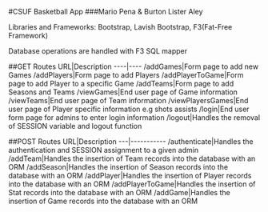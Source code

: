 #CSUF Basketball App
###Mario Pena & Burton Lister Aley

Libraries and Frameworks: Bootstrap, Lavish Bootstrap, F3(Fat-Free Framework)

Database operations are handled with F3 SQL mapper

##GET Routes
URL|Description
----|----
/addGames|Form page to add new Games
/addPlayers|Form page to add Players
/addPlayerToGame|Form page to add Player to a specific Game
/addTeams|Form page to add Seasons and Teams
/viewGames|End user page of Game information
/viewTeams|End user page of Team information
/viewPlayersGames|End user page of Player specific information e.g shots assists
/login|End user form page for admins to enter login information
/logout|Handles the removal of SESSION variable and logout function


##POST Routes
URL|Description
---|-----------
/authenticate|Handles the authentication and SESSION assignment to a given admin
/addTeam|Handles the insertion of Team records into the database with an ORM
/addSeason|Handles the insertion of Season records into the database with an ORM
/addPlayer|Handles the insertion of Player records into the database with an ORM
/addPlayerToGame|Handles the insertion of Stat records into the database with an ORM
/addGame|Handles the insertion of Game records into the database with an ORM